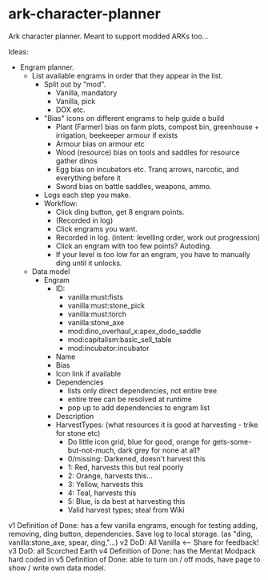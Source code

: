 # ark-character-planner
Ark character planner. Meant to support modded ARKs too...

Ideas:

* Engram planner.
  * List available engrams in order that they appear in the list.
    * Split out by "mod".
      * Vanilla, mandatory
      * Vanilla, pick
      * DOX etc.
    * "Bias" icons on different engrams to help guide a build
      * Plant (Farmer) bias on farm plots, compost bin, greenhouse + irrigation, beekeeper armour if exists
      * Armour bias on armour etc
      * Wood (resource) bias on tools and saddles for resource gather dinos
      * Egg bias on incubators etc. Tranq arrows, narcotic, and everything before it
      * Sword bias on battle saddles, weapons, ammo.
    * Logs each step you make.
    * Workflow:
      * Click ding button, get 8 engram points.
      * (Recorded in log)
      * Click engrams you want.
      * Recorded in log. (intent: levelling order, work out progression)
      * Click an engram with too few points? Autoding.
      * If your level is too low for an engram, you have to manually ding until it unlocks.
  * Data model
    * Engram
      * ID: 
        * vanilla:must:fists
        * vanilla:must:stone_pick
        * vanilla:must:torch
        * vanilla:stone_axe
        * mod:dino_overhaul_x:apex_dodo_saddle
        * mod:capitalism:basic_sell_table
        * mod:incubator:incubator
      * Name
      * Bias
      * Icon link if available
      * Dependencies
        * lists only direct dependencies, not entire tree
        * entire tree can be resolved at runtime
        * pop up to add dependencies to engram list
      * Description
      * HarvestTypes: (what resources it is good at harvesting - trike for stone etc)
        * Do little icon grid, blue for good, orange for gets-some-but-not-much, dark grey for none at all?
        * 0/missing: Darkened, doesn't harvest this
        * 1: Red, harvests this but real poorly
        * 2: Orange, harvests this...
        * 3: Yellow, harvests this
        * 4: Teal, harvests this
        * 5: Blue, is da best at harvesting this
        * Valid harvest types; steal from Wiki
        
v1 Definition of Done: has a few vanilla engrams, enough for testing adding, removing, ding button, dependencies. Save log to local storage. (as "ding, vanilla:stone_axe, spear, ding,"...)
v2 DoD: All Vanilla <-- Share for feedback!
v3 DoD: all Scorched Earth
v4 Definition of Done: has the Mentat Modpack hard coded in
v5 Definition of Done: able to turn on / off mods, have page to show / write own data model.
